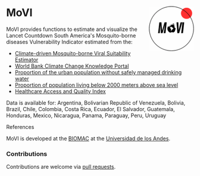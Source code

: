 
<!-- README.md is generated from README.Rmd. Please edit that file. -->
<!-- The code to render this README is stored in .github/workflows/render-readme.yaml -->
<!-- Variables marked with double curly braces will be transformed beforehand: -->
<!-- `packagename` is extracted from the DESCRIPTION file -->
<!-- `gh_repo` is extracted via a special environment variable in GitHub Actions -->

# MoVI <img src="man/figures/logo_movi.PNG" align="right" width="120" />

MoVI provides functions to estimate and visualize the Lancet Countdown South America's Mosquito-borne diseases Vulnerability Indicator estimated from the:

- [Climate-driven Mosquito-borne Viral Suitability Estimator][1]
- [World Bank Climate Change Knowledge Portal][2]
- [Proportion of the urban population without safely managed drinking water][3]
- [Proportion of population living below 2000 meters above sea level][4]
- [Healthcare Access and Quality Index][5]

Data is available for: Argentina, Bolivarian Republic of Venezuela, Bolivia, Brazil, Chile, Colombia, Costa Rica, Ecuador, El Salvador, Guatemala, Honduras, Mexico, Nicaragua, Panama, Paraguay, Peru, Uruguay

References

[1]: https://doi.org/10.1111/2041-210X.13205

[2]: https://climateknowledgeportal.worldbank.org/

[3]: https://washdata.org/

[4]: https://doi.org/10.1073/pnas.2102463118

[5]: https://ghdx.healthdata.org/gbd-2019

<!-- This sentence is optional and can be removed -->

MoVI is developed at the [BIOMAC](https://ingbiomedica.uniandes.edu.co/es/investigacion/lineas-investigacion/biologia-matematica-computacional) at the [Universidad de los Andes](https://uniandes.edu.co/).

### Contributions

Contributions are welcome via [pull
requests](https://github.com/biomac-lab/movi/pulls).

